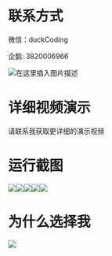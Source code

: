 # 联系方式

微信：duckCoding

企鹅: 3820006966

![在这里插入图片描述](http://upload.cxycsx.vip/91ab4bcb4f2c4c6db86365bb6d6e9c62.jpeg)

# 详细视频演示

请联系我获取更详细的演示视频

# 运行截图

![](http://www.bysj52.com/uploadfile/ueditor/image/202306/%E6%AF%95%E8%AE%BEspringboot019%E9%AB%98%E6%A0%A1%E5%BF%83%E7%90%86%E6%95%99%E8%82%B2%E8%BE%85%E5%AF%BC%E6%AF%95%E4%B8%9A%E8%AE%BE%E8%AE%A1/2.png)![](http://www.bysj52.com/uploadfile/ueditor/image/202306/%E6%AF%95%E8%AE%BEspringboot019%E9%AB%98%E6%A0%A1%E5%BF%83%E7%90%86%E6%95%99%E8%82%B2%E8%BE%85%E5%AF%BC%E6%AF%95%E4%B8%9A%E8%AE%BE%E8%AE%A1/1.png)![](http://www.bysj52.com/uploadfile/ueditor/image/202306/%E6%AF%95%E8%AE%BEspringboot019%E9%AB%98%E6%A0%A1%E5%BF%83%E7%90%86%E6%95%99%E8%82%B2%E8%BE%85%E5%AF%BC%E6%AF%95%E4%B8%9A%E8%AE%BE%E8%AE%A1/5.png)![](http://www.bysj52.com/uploadfile/ueditor/image/202306/%E6%AF%95%E8%AE%BEspringboot019%E9%AB%98%E6%A0%A1%E5%BF%83%E7%90%86%E6%95%99%E8%82%B2%E8%BE%85%E5%AF%BC%E6%AF%95%E4%B8%9A%E8%AE%BE%E8%AE%A1/4.png)![](http://www.bysj52.com/uploadfile/ueditor/image/202306/%E6%AF%95%E8%AE%BEspringboot019%E9%AB%98%E6%A0%A1%E5%BF%83%E7%90%86%E6%95%99%E8%82%B2%E8%BE%85%E5%AF%BC%E6%AF%95%E4%B8%9A%E8%AE%BE%E8%AE%A1/3.png)

# 为什么选择我

![](http://upload.cxycsx.vip/%E7%A8%8B%E5%BA%8F%E8%AE%BE%E8%AE%A1.png)

